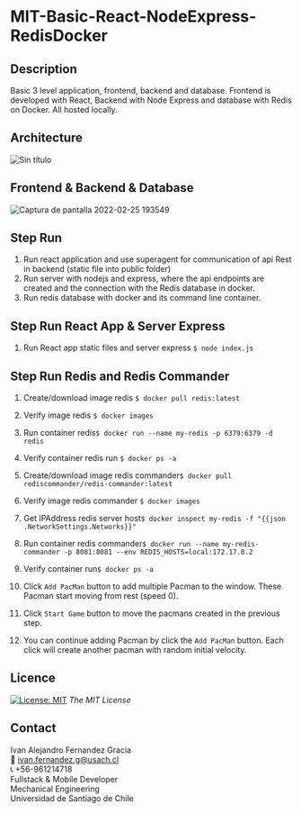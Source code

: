 # MIT-Basic-React-NodeExpress-RedisDocker


<!-- DESCRIPTION -->
## Description
Basic 3 level application, frontend, backend and database. Frontend is developed with React, Backend with Node Express and database with Redis on Docker. All hosted locally.

<!-- Architecture -->
## Architecture
![Sin título](https://user-images.githubusercontent.com/48660555/155814033-e585d523-8675-4798-8d11-048e2709f0e4.png)

<!-- Frontend - Backend and Database -->
## Frontend & Backend & Database
![Captura de pantalla 2022-02-25 193549](https://user-images.githubusercontent.com/48660555/155814049-cec76e31-d464-48b0-a271-5e628a7f9d3b.png)


<!-- RUN -->
## Step Run 
1. Run react application and use superagent for communication of api Rest in backend (static file into public folder)
2. Run server with nodejs and express, where the api endpoints are created and the connection with the Redis database in docker.
3. Run redis database with docker and its command line container.

## Step Run React App & Server Express
1. Run React app static files and server express `$ node index.js`

## Step Run Redis and Redis Commander
1. Create/download image redis `$ docker pull redis:latest`
2. Verify image redis `$ docker images`
3. Run container redis`$ docker run --name my-redis -p 6379:6379 -d redis`
4. Verify container redis run `$ docker ps -a`
5. Create/download image redis commander`$ docker pull rediscommander/redis-commander:latest`
6. Verify image redis commander `$ docker images`
7. Get IPAddress redis server host`$ docker inspect my-redis -f "{{json .NetworkSettings.Networks}}"`
8. Run container redis commander`$ docker run --name my-redis-commander -p 8081:8081 --env REDIS_HOSTS=local:172.17.0.2`
9. Verify container run`$ docker ps -a`





1. Click `Add PacMan` button to add multiple Pacman to the window. These Pacman start moving from rest (speed 0).
2. Click `Start Game` button to move the pacmans created in the previous step.
3. You can continue adding Pacman by click the `Add PacMan` button. Each click will create another pacman with random initial velocity.

<!-- ROADMAP -->


<!-- LICENSE -->
## Licence 
[![License: MIT](https://img.shields.io/badge/License-MIT-yellow.svg)](https://opensource.org/licenses/MIT) *The MIT License*

<!-- CONTACT -->
## Contact
Ivan Alejandro Fernandez Gracia  
:email: ivan.fernandez.g@usach.cl  
:telephone_receiver: +56-961214718  
Fullstack & Mobile Developer  
Mechanical Engineering  
Universidad de Santiago de Chile
